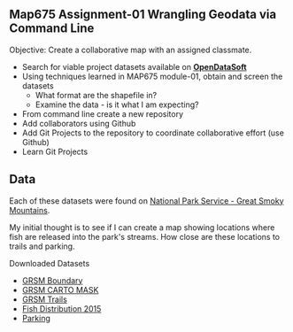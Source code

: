 ## Map675 Assignment-01 Wrangling Geodata via Command Line

Objective:  Create a collaborative map with an assigned classmate.
*   Search for viable project datasets available on [**OpenDataSoft**](https://www.opendatasoft.com/a-comprehensive-list-of-all-open-data-portals-around-the-world/#/united-states)
* Using techniques learned in MAP675 module-01,
obtain and screen the datasets
    * What format are the shapefile in?
    * Examine the data - is it what I am expecting?
* From command line create a new repository
*   Add collaborators using Github
*   Add Git Projects to the repository to coordinate collaborative effort (use Github)
*   Learn Git Projects


## Data
Each of these datasets were found on [National Park Service - Great Smoky Mountains](https://grsm-nps.opendata.arcgis.com/).

My initial thought is to see if I can create a map showing locations where fish are released into the park's streams. How close are these locations to trails and parking.

Downloaded Datasets
* [GRSM Boundary](https://grsm-nps.opendata.arcgis.com/datasets/grsm-boundary#)
* [GRSM CARTO MASK](https://grsm-nps.opendata.arcgis.com/datasets/grsm-carto-mask)
* [GRSM Trails](https://grsm-nps.opendata.arcgis.com/datasets/256852d227c04006901dd211e36a61a7_0)
* [Fish Distribution 2015](https://grsm-nps.opendata.arcgis.com/datasets/fish-distribution-2015)
*  [Parking](https://grsm-nps.opendata.arcgis.com/datasets/grsm-parking)
